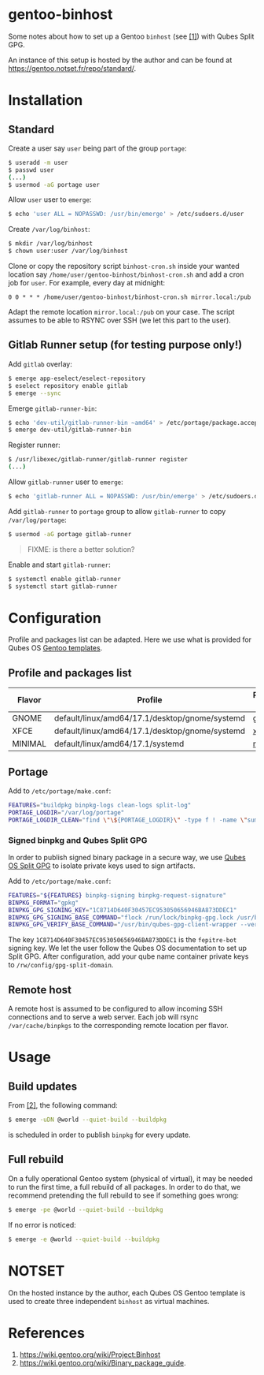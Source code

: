 gentoo-binhost
===

Some notes about how to set up a Gentoo `binhost` (see [[1]](https://wiki.gentoo.org/wiki/Project:Binhost)) with Qubes Split GPG.

An instance of this setup is hosted by the author and can be found at https://gentoo.notset.fr/repo/standard/.

# Installation

## Standard

Create a user say `user` being part of the group `portage`:
```bash
$ useradd -m user
$ passwd user
(...)
$ usermod -aG portage user
```

Allow `user` user to `emerge`:
```bash
$ echo 'user ALL = NOPASSWD: /usr/bin/emerge' > /etc/sudoers.d/user
```

Create `/var/log/binhost`:
```bash
$ mkdir /var/log/binhost
$ chown user:user /var/log/binhost
```

Clone or copy the repository script `binhost-cron.sh` inside your wanted location say `/home/user/gentoo-binhost/binhost-cron.sh`
and add a cron job for `user`. For example, every day at midnight:

```
0 0 * * * /home/user/gentoo-binhost/binhost-cron.sh mirror.local:/pub
```

Adapt the remote location `mirror.local:/pub` on your case. The script assumes to be able to RSYNC over SSH (we let this
part to the user).

## Gitlab Runner setup (for testing purpose only!)

Add `gitlab` overlay:
```bash
$ emerge app-eselect/eselect-repository
$ eselect repository enable gitlab
$ emerge --sync
```

Emerge `gitlab-runner-bin`:
```bash
$ echo 'dev-util/gitlab-runner-bin ~amd64' > /etc/portage/package.accept_keywords/gitlab-runner
$ emerge dev-util/gitlab-runner-bin
```

Register runner:
```bash
$ /usr/libexec/gitlab-runner/gitlab-runner register
(...)
```

Allow `gitlab-runner` user to `emerge`:
```bash
$ echo 'gitlab-runner ALL = NOPASSWD: /usr/bin/emerge' > /etc/sudoers.d/gitlab-runner
```

Add `gitlab-runner` to `portage` group to allow `gitlab-runner` to copy `/var/log/portage`:
```bash
$ usermod -aG portage gitlab-runner
```
> FIXME: is there a better solution?

Enable and start `gitlab-runner`:
```bash
$ systemctl enable gitlab-runner
$ systemctl start gitlab-runner
```

# Configuration

Profile and packages list can be adapted. Here we use what is provided for Qubes OS [Gentoo templates](https://github.com/QubesOS/qubes-builder-gentoo).

## Profile and packages list

| Flavor  | Profile                                        | Packages list                                                                                                  | USE flags                                                                                                    | KEYWORDS                                                                                                                 |
|---------|------------------------------------------------|----------------------------------------------------------------------------------------------------------------|--------------------------------------------------------------------------------------------------------------|--------------------------------------------------------------------------------------------------------------------------|
| GNOME   | default/linux/amd64/17.1/desktop/gnome/systemd | [gnome](https://raw.githubusercontent.com/QubesOS/qubes-builder-gentoo/master/scripts/packages_gnome.list)     | [gnome](https://raw.githubusercontent.com/QubesOS/qubes-builder-gentoo/master/scripts/package.use/gnome)     | [gnome](https://raw.githubusercontent.com/QubesOS/qubes-builder-gentoo/master/scripts/package.accept_keywords/gnome)     |
| XFCE    | default/linux/amd64/17.1/desktop/gnome/systemd | [xfce](https://raw.githubusercontent.com/QubesOS/qubes-builder-gentoo/master/scripts/packages_xfce.list)       | [xfce](https://raw.githubusercontent.com/QubesOS/qubes-builder-gentoo/master/scripts/package.use/xfce)       | [xfce](https://raw.githubusercontent.com/QubesOS/qubes-builder-gentoo/master/scripts/package.accept_keywords/xfce)       |
| MINIMAL | default/linux/amd64/17.1/systemd               | [minimal](https://raw.githubusercontent.com/QubesOS/qubes-builder-gentoo/master/scripts/packages_minimal.list) | [minimal](https://raw.githubusercontent.com/QubesOS/qubes-builder-gentoo/master/scripts/package.use/minimal) | [minimal](https://raw.githubusercontent.com/QubesOS/qubes-builder-gentoo/master/scripts/package.accept_keywords/minimal) |

## Portage

Add to `/etc/portage/make.conf`:
```bash
FEATURES="buildpkg binpkg-logs clean-logs split-log"
PORTAGE_LOGDIR="/var/log/portage"
PORTAGE_LOGDIR_CLEAN="find \"\${PORTAGE_LOGDIR}\" -type f ! -name \"summary.log*\" -mtime +7 -delete"
```

### Signed binpkg and Qubes Split GPG

In order to publish signed binary package in a secure way, we use [Qubes OS Split GPG](https://www.qubes-os.org/doc/split-gpg/) to isolate private
keys used to sign artifacts.

Add to `/etc/portage/make.conf`:
```bash
FEATURES="${FEATURES} binpkg-signing binpkg-request-signature"
BINPKG_FORMAT="gpkg"
BINPKG_GPG_SIGNING_KEY="1C8714D640F30457EC953050656946BA873DDEC1"
BINPKG_GPG_SIGNING_BASE_COMMAND="flock /run/lock/binpkg-gpg.lock /usr/bin/qubes-gpg-client-wrapper --sign --armor [PORTAGE_CONFIG]"
BINPKG_GPG_VERIFY_BASE_COMMAND="/usr/bin/qubes-gpg-client-wrapper --verify --batch --no-tty --no-auto-check-trustdb --status-fd 2 [PORTAGE_CONFIG] [SIGNATURE]"
```

The key `1C8714D640F30457EC953050656946BA873DDEC1` is the `fepitre-bot` signing key. We let the user follow the Qubes OS
documentation to set up Split GPG. After configuration, add your qube name container private keys to `/rw/config/gpg-split-domain`.

## Remote host

A remote host is assumed to be configured to allow incoming SSH connections and to serve a web server. Each job will rsync `/var/cache/binpkgs` to the corresponding remote
location per flavor.

# Usage

## Build updates

From [[2]](https://wiki.gentoo.org/wiki/Binary_package_guide), the following command:
```bash
$ emerge -uDN @world --quiet-build --buildpkg
```
is scheduled in order to publish `binpkg` for every update.

## Full rebuild

On a fully operational Gentoo system (physical of virtual), it may be needed to run the first time, a full rebuild of
all packages. In order to do that, we recommend pretending the full rebuild to see if something goes wrong:

```bash
$ emerge -pe @world --quiet-build --buildpkg
```

If no error is noticed:
```bash
$ emerge -e @world --quiet-build --buildpkg
```

# NOTSET

On the hosted instance by the author, each Qubes OS Gentoo template is used to create three independent `binhost` as
virtual machines.

# References

1. https://wiki.gentoo.org/wiki/Project:Binhost
2. https://wiki.gentoo.org/wiki/Binary_package_guide.
